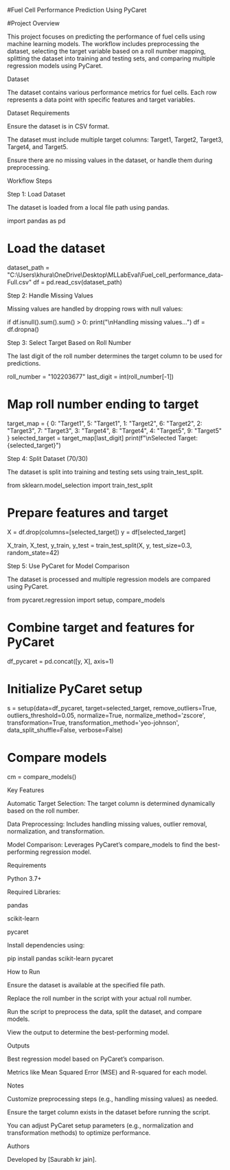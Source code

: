 #Fuel Cell Performance Prediction Using PyCaret

#Project Overview

This project focuses on predicting the performance of fuel cells using machine learning models. The workflow includes preprocessing the dataset, selecting the target variable based on a roll number mapping, splitting the dataset into training and testing sets, and comparing multiple regression models using PyCaret.

Dataset

The dataset contains various performance metrics for fuel cells. Each row represents a data point with specific features and target variables.

Dataset Requirements

Ensure the dataset is in CSV format.

The dataset must include multiple target columns: Target1, Target2, Target3, Target4, and Target5.

Ensure there are no missing values in the dataset, or handle them during preprocessing.

Workflow Steps

Step 1: Load Dataset

The dataset is loaded from a local file path using pandas.

import pandas as pd

# Load the dataset
dataset_path = "C:\\Users\\khura\\OneDrive\\Desktop\\MLLabEval\\Fuel_cell_performance_data-Full.csv"
df = pd.read_csv(dataset_path)

Step 2: Handle Missing Values

Missing values are handled by dropping rows with null values:

if df.isnull().sum().sum() > 0:
    print("\nHandling missing values...")
    df = df.dropna()

Step 3: Select Target Based on Roll Number

The last digit of the roll number determines the target column to be used for predictions.

roll_number = "102203677"
last_digit = int(roll_number[-1])

# Map roll number ending to target
target_map = {
    0: "Target1", 5: "Target1",
    1: "Target2", 6: "Target2",
    2: "Target3", 7: "Target3",
    3: "Target4", 8: "Target4",
    4: "Target5", 9: "Target5"
}
selected_target = target_map[last_digit]
print(f"\nSelected Target: {selected_target}")

Step 4: Split Dataset (70/30)

The dataset is split into training and testing sets using train_test_split.

from sklearn.model_selection import train_test_split

# Prepare features and target
X = df.drop(columns=[selected_target])
y = df[selected_target]

X_train, X_test, y_train, y_test = train_test_split(X, y, test_size=0.3, random_state=42)

Step 5: Use PyCaret for Model Comparison

The dataset is processed and multiple regression models are compared using PyCaret.

from pycaret.regression import setup, compare_models

# Combine target and features for PyCaret
df_pycaret = pd.concat([y, X], axis=1)

# Initialize PyCaret setup
s = setup(data=df_pycaret, target=selected_target,
          remove_outliers=True, outliers_threshold=0.05,
          normalize=True, normalize_method='zscore',
          transformation=True, transformation_method='yeo-johnson',
          data_split_shuffle=False, verbose=False)

# Compare models
cm = compare_models()

Key Features

Automatic Target Selection: The target column is determined dynamically based on the roll number.

Data Preprocessing: Includes handling missing values, outlier removal, normalization, and transformation.

Model Comparison: Leverages PyCaret’s compare_models to find the best-performing regression model.

Requirements

Python 3.7+

Required Libraries:

pandas

scikit-learn

pycaret

Install dependencies using:

pip install pandas scikit-learn pycaret

How to Run

Ensure the dataset is available at the specified file path.

Replace the roll number in the script with your actual roll number.

Run the script to preprocess the data, split the dataset, and compare models.

View the output to determine the best-performing model.

Outputs

Best regression model based on PyCaret’s comparison.

Metrics like Mean Squared Error (MSE) and R-squared for each model.

Notes

Customize preprocessing steps (e.g., handling missing values) as needed.

Ensure the target column exists in the dataset before running the script.

You can adjust PyCaret setup parameters (e.g., normalization and transformation methods) to optimize performance.

Authors

Developed by [Saurabh kr jain].

